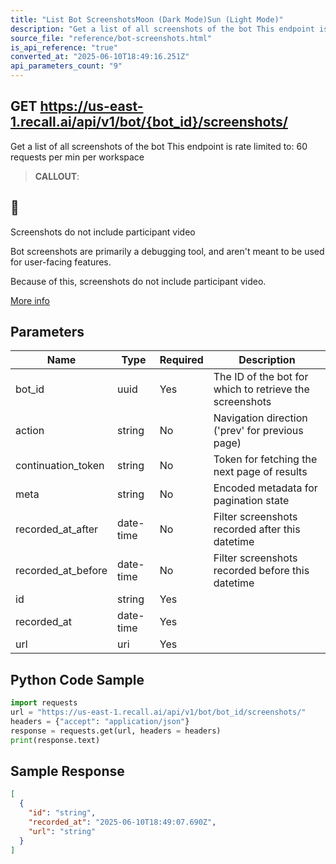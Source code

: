 ```yaml
---
title: "List Bot ScreenshotsMoon (Dark Mode)Sun (Light Mode)"
description: "Get a list of all screenshots of the bot This endpoint is rate limited to: 60 requests per min per workspace"
source_file: "reference/bot-screenshots.html"
is_api_reference: "true"
converted_at: "2025-06-10T18:49:16.251Z"
api_parameters_count: "9"
---
```

## GET https://us-east-1.recall.ai/api/v1/bot/{bot_id}/screenshots/

Get a list of all screenshots of the bot This endpoint is rate limited to: 60 requests per min per workspace

> **CALLOUT**:

## 📘

Screenshots do not include participant video

Bot screenshots are primarily a debugging tool, and aren't meant to be used for user-facing features.

Because of this, screenshots do not include participant video.

[More info](https://recallai.readme.io/docs/debugging-bots#bot-screenshots)
## Parameters

| Name | Type | Required | Description |
| --- | --- | --- | --- |
| bot_id | uuid | Yes | The ID of the bot for which to retrieve the screenshots |
| action | string | No | Navigation direction ('prev' for previous page) |
| continuation_token | string | No | Token for fetching the next page of results |
| meta | string | No | Encoded metadata for pagination state |
| recorded_at_after | date-time | No | Filter screenshots recorded after this datetime |
| recorded_at_before | date-time | No | Filter screenshots recorded before this datetime |
| id | string | Yes |  |
| recorded_at | date-time | Yes |  |
| url | uri | Yes |  |

## Python Code Sample

```python
import requests
url = "https://us-east-1.recall.ai/api/v1/bot/bot_id/screenshots/"
headers = {"accept": "application/json"}
response = requests.get(url, headers = headers)
print(response.text)
```

## Sample Response

```json
[
  {
    "id": "string",
    "recorded_at": "2025-06-10T18:49:07.690Z",
    "url": "string"
  }
]
```
